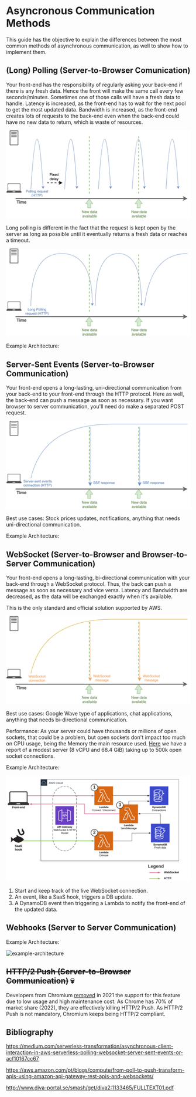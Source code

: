 # Asyncronous Communication Methods
This guide has the objective to explain the differences between the most common methods of asynchronous communication, as well to show how to implement them.

## (Long) Polling (Server-to-Browser Comunication)

Your front-end has the responsibility of regularly asking your back-end if there is any fresh data. Hence the front will make the same call every few seconds/minutes. Sometimes one of those calls will have a fresh data to handle. Latency is increased, as the front-end has to wait for the next pool to get the most updated data. Bandwidth is increased, as the front-end creates lots of requests to the back-end even when the back-end could have no new data to return, which is waste of resources.

![1](./polling/images/1.png)

Long polling is different in the fact that the request is kept open by the server as long as possible until it eventually returns a fresh data or reaches a timeout.

![2](./polling/images/2.png)

Example Architecture:

## Server-Sent Events (Server-to-Browser Communication)

Your front-end opens a long-lasting, uni-directional communication from your back-end to your front-end through the HTTP protocol. Here as well, the back-end can push a message as soon as necessary. If you want browser to server communication, you'll need do make a separated POST request.

![1](./server-sent-events/images/1.png)

Best use cases: Stock prices updates, notifications, anything that needs uni-directional communication.

Example Architecture:

## WebSocket (Server-to-Browser and Browser-to-Server Communication)

Your front-end opens a long-lasting, bi-directional communication with your back-end through a WebSocket protocol. Thus, the back can push a message as soon as necessary and vice versa. Latency and Bandwidth are decreased, as the data will be exchanged exactly when it's available.

This is the only standard and official solution supported by AWS.

![1](./websocket/images/1.png)

Best use cases: Google Wave type of applications, chat applications, anything that needs bi-directional communication.

Performance: As your server could have thousands or millions of open sockets, that could be a problem, but open sockets don't impact too much on CPU usage, being the Memory the main resource used. [Here](https://stackoverflow.com/questions/17448061/how-many-system-resources-will-be-held-for-keeping-1-000-000-websocket-open) we have a report of a modest server (8 vCPU and 68.4 GiB) taking up to 500k open socket connections.

Example Architecture:

![2](./websocket/images/2.png)

1. Start and keep track of the live WebSocket connection.
2. An event, like a SaaS hook, triggers a DB update.
3. A DynamoDB event then triggering a Lambda to notify the front-end of the updated data.

## Webhooks (Server to Server Communication)

Example Architecture:

![example-architecture](./websocket/images/example-architecture.drawio.png)

## ~~HTTP/2 Push (Server-to-Browser Communication)~~ :skull:	

Developers from Chromium [removed](https://groups.google.com/a/chromium.org/g/blink-dev/c/K3rYLvmQUBY/m/0o4J1GEjAgAJ) in 2021 the support for this feature due to low usage and high maintenance cost. As Chrome has 70% of market share (2022), they are effectively killing HTTP/2 Push. As HTTP/2 Push is not mandatory, Chromium keeps being HTTP/2 compliant.

## Bibliography

https://medium.com/serverless-transformation/asynchronous-client-interaction-in-aws-serverless-polling-websocket-server-sent-events-or-acf10167cc67

https://aws.amazon.com/pt/blogs/compute/from-poll-to-push-transform-apis-using-amazon-api-gateway-rest-apis-and-websockets/

http://www.diva-portal.se/smash/get/diva2:1133465/FULLTEXT01.pdf
